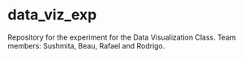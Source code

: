 # data_viz_exp
Repository for the experiment for the Data Visualization Class. Team members: Sushmita, Beau, Rafael and Rodrigo. 
